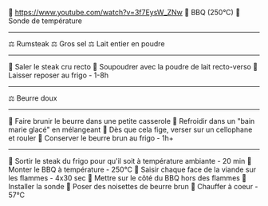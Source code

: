 🔗 https://www.youtube.com/watch?v=3f7EysW_ZNw
🔪 BBQ (250°C)
🔪 Sonde de température
***
⚖️ Rumsteak
⚖️ Gros sel
⚖️ Lait entier en poudre
***
🔧 Saler le steak cru recto
🔧 Soupoudrer avec la poudre de lait recto-verso
🔧 Laisser reposer au frigo - 1-8h
***
⚖️ Beurre doux
***
🔧 Faire brunir le beurre dans une petite casserole
🔧 Refroidir dans un "bain marie glacé" en mélangeant
🔧 Dès que cela fige, verser sur un cellophane et rouler
🔧 Conserver le beurre brun au frigo - 1h+
***
🔧 Sortir le steak du frigo pour qu'il soit à température ambiante - 20 min
🔧 Monter le BBQ à température - 250°C
🔧 Saisir chaque face de la viande sur les flammes - 4x30 sec
🔧 Mettre sur le côté du BBQ hors des flammes
🔧 Installer la sonde
🔧 Poser des noisettes de beurre brun
🔧 Chauffer à coeur - 57°C
